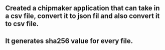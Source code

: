 ## Created a chipmaker application that can take in a csv file, convert it to json fil and also convert it to csv file.

## It generates sha256 value for every file.
